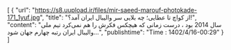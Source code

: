 [ { "url": "https://s8.uupload.ir/files/mir-saeed-marouf-photokade-171_1yuf.jpg", "title": "از کواچ تا عطایی؛ چه بلایی سر والیبال ایران آمد؟!", "content": "سال 2014 بود ، درست زمانی که هیچکس فکرش را هم نمی‌کرد تیم ملی والیبال ایران رتبه چهارم جهان شود...", "publishtime": "Time : 1402/4/16-00:29" } ]
